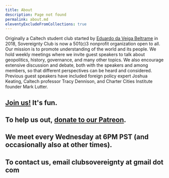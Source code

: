 ```yaml
---
title: About
description: Page not found
permalink: about.md
eleventyExcludeFromCollections: true
---
```



Originally a Caltech student club started by [Eduardo da Veiga Beltrame](https://munfred.com) in 2018, Sovereignty Club is now a 501(c)3 nonprofit organization open to all. Our mission is to promote understanding of the world and its people. We hold weekly meetings where we invite guest speakers to talk about geopolitics, history, governance, and many other topics. We also encourage extensive discussion and debate, both with the speakers and among members, so that different perspectives can be heard and considered. Previous guest speakers have included foreign policy expert Joshua Keating, Caltech professor Tracy Dennison, and Charter Cities Institute founder Mark Lutter.


## [Join us!](https://forms.gle/ZnhRc3ZvjX7fhVwU8) It's fun.

## To help us out, [donate to our Patreon](https://www.patreon.com/sovereigntyclub/).

## We meet every Wednesday at 6PM PST (and occasionally also at other times).

## To contact us, email clubsovereignty at gmail dot com
